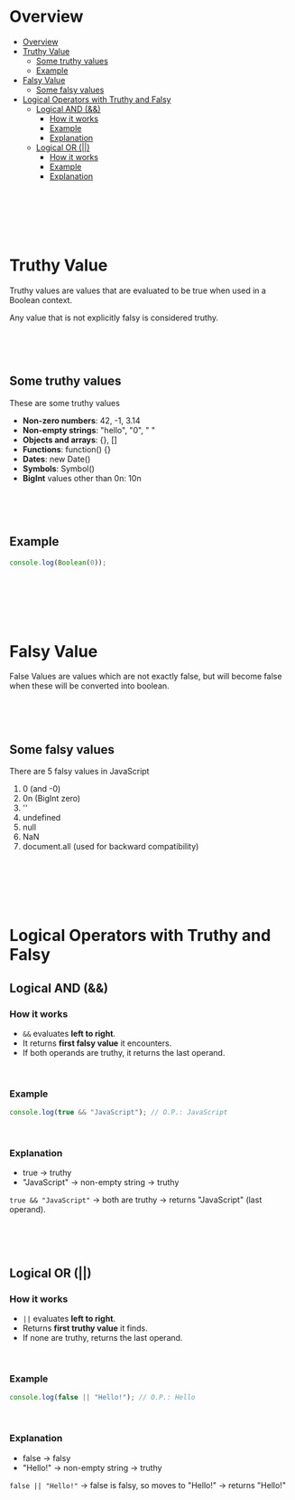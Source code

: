 # Overview

- [Overview](#overview)
- [Truthy Value](#truthy-value)
  - [Some truthy values](#some-truthy-values)
  - [Example](#example)
- [Falsy Value](#falsy-value)
  - [Some falsy values](#some-falsy-values)
- [Logical Operators with Truthy and Falsy](#logical-operators-with-truthy-and-falsy)
  - [Logical AND (\&\&)](#logical-and-)
    - [How it works](#how-it-works)
    - [Example](#example-1)
    - [Explanation](#explanation)
  - [Logical OR (||)](#logical-or-)
    - [How it works](#how-it-works-1)
    - [Example](#example-2)
    - [Explanation](#explanation-1)

&nbsp;

&nbsp;

&nbsp;

# Truthy Value

Truthy values are values that are evaluated to be true when used in a Boolean context.

Any value that is not explicitly falsy is considered truthy.

&nbsp;

&nbsp;

## Some truthy values

These are some truthy values

- **Non-zero numbers**: 42, -1, 3.14
- **Non-empty strings**: "hello", "0", " "
- **Objects and arrays**: {}, []
- **Functions**: function() {}
- **Dates**: new Date()
- **Symbols**: Symbol()
- **BigInt** values other than 0n: 10n

&nbsp;

&nbsp;

## Example

```js
console.log(Boolean(0));
```

&nbsp;

&nbsp;

&nbsp;

# Falsy Value

False Values are values which are not exactly false, but will become false when these will be converted into boolean.

&nbsp;

&nbsp;

## Some falsy values

There are 5 falsy values in JavaScript

1. 0 (and -0)
2. 0n (BigInt zero)
3. ''
4. undefined
5. null
6. NaN
7. document.all (used for backward compatibility)

&nbsp;

&nbsp;

&nbsp;

# Logical Operators with Truthy and Falsy

## Logical AND (&&)

### How it works

- `&&` evaluates **left to right**.
- It returns **first falsy value** it encounters.
- If both operands are truthy, it returns the last operand.

&nbsp;

### Example

```js
console.log(true && "JavaScript"); // O.P.: JavaScript
```

&nbsp;

### Explanation

- true → truthy
- "JavaScript" → non-empty string → truthy

`true && "JavaScript"` → both are truthy → returns "JavaScript" (last operand).

&nbsp;

&nbsp;

## Logical OR (||)

### How it works

- `||` evaluates **left to right**.
- Returns **first truthy value** it finds.
- If none are truthy, returns the last operand.

&nbsp;

### Example

```js
console.log(false || "Hello!"); // O.P.: Hello
```

&nbsp;

### Explanation

- false → falsy
- "Hello!" → non-empty string → truthy

`false || "Hello!"` → false is falsy, so moves to "Hello!" → returns "Hello!"

&nbsp;
